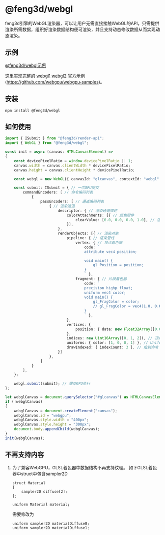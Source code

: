 # @feng3d/webgl

feng3d引擎的WebGL渲染器，可以让用户无需直接接触WebGL的API，只需提供渲染所需数据，组织好渲染数据结构便可渲染，并且支持动态修改数据从而实现动态渲染。

## 示例

[@feng3d/webgl示例](https://feng3d.com/webgl/)

这里实现完整的 [webgl1](https://mdn.github.io/dom-examples/webgl-examples/tutorial/sample1/) [webgl2](https://github.com/WebGLSamples/WebGL2Samples.git) 官方示例(https://github.com/webgpu/webgpu-samples)。

## 安装
```
npm install @feng3d/webgl
```

## 如何使用

```typescript
import { ISubmit } from "@feng3d/render-api";
import { WebGL } from "@feng3d/webgl";

const init = async (canvas: HTMLCanvasElement) =>
{
    const devicePixelRatio = window.devicePixelRatio || 1;
    canvas.width = canvas.clientWidth * devicePixelRatio;
    canvas.height = canvas.clientHeight * devicePixelRatio;

    const webgl = new WebGL({ canvasId: "glcanvas", contextId: "webgl" }); // 初始化WebGL

    const submit: ISubmit = { // 一次GPU提交
        commandEncoders: [ // 命令编码列表
            {
                passEncoders: [ // 通道编码列表
                    { // 渲染通道
                        descriptor: { // 渲染通道描述
                            colorAttachments: [{ // 颜色附件
                                clearValue: [0.0, 0.0, 0.0, 1.0], // 渲染前填充颜色
                            }],
                        },
                        renderObjects: [{ // 渲染对象
                            pipeline: { // 渲染管线
                                vertex: { // 顶点着色器
                                    code: `
                                    attribute vec4 position;

                                    void main() {
                                        gl_Position = position;
                                    }
                                    ` },
                                fragment: { // 片段着色器
                                    code: `
                                    precision highp float;
                                    uniform vec4 color;
                                    void main() {
                                        gl_FragColor = color;
                                        // gl_FragColor = vec4(1.0, 0.0, 0.0, 1.0);
                                    }
                                    ` },
                            },
                            vertices: {
                                position: { data: new Float32Array([0.0, 0.5, -0.5, -0.5, 0.5, -0.5]), format: "float32x2" }, // 顶点坐标数据
                            },
                            indices: new Uint16Array([0, 1, 2]), // 顶点索引数据
                            uniforms: { color: [1, 0, 0, 1] }, // Uniform 颜色值。
                            drawIndexed: { indexCount: 3 }, // 绘制命令
                        }]
                    },
                ]
            }
        ],
    };

    webgl.submit(submit); // 提交GPU执行
};

let webglCanvas = document.querySelector("#glcanvas") as HTMLCanvasElement;
if (!webglCanvas)
{
    webglCanvas = document.createElement("canvas");
    webglCanvas.id = "webgpu";
    webglCanvas.style.width = "400px";
    webglCanvas.style.height = "300px";
    document.body.appendChild(webglCanvas);
}
init(webglCanvas);
```

## 不再支持内容
1. 为了兼容WebGPU，GLSL着色器中数据结构不再支持纹理。
    如下GLSL着色器中struct中包含sampler2D
    ```
    struct Material
    {
        sampler2D diffuse[2];
    };

    uniform Material material;
    ```
    需要修改为
    ```
    uniform sampler2D materialDiffuse0;
    uniform sampler2D materialDiffuse1;
    ```
